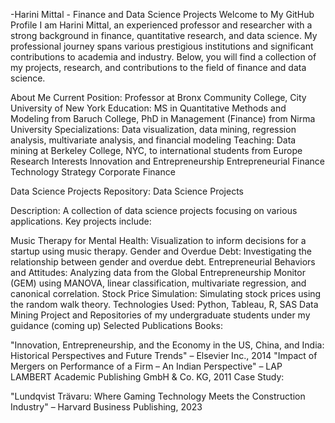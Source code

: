 -Harini Mittal - Finance and Data Science Projects
Welcome to My GitHub Profile
I am Harini Mittal, an experienced professor and researcher with a strong background in finance, quantitative research, and data science. My professional journey spans various prestigious institutions and significant contributions to academia and industry. Below, you will find a collection of my projects, research, and contributions to the field of finance and data science.

About Me
Current Position: Professor at Bronx Community College, City University of New York
Education: MS in Quantitative Methods and Modeling from Baruch College, PhD in Management (Finance) from Nirma University
Specializations: Data visualization, data mining, regression analysis, multivariate analysis, and financial modeling
Teaching: Data mining at Berkeley College, NYC, to international students from Europe
Research Interests
Innovation and Entrepreneurship
Entrepreneurial Finance
Technology Strategy
Corporate Finance

Data Science Projects
Repository: Data Science Projects

Description: A collection of data science projects focusing on various applications. Key projects include:

Music Therapy for Mental Health: Visualization to inform decisions for a startup using music therapy.
Gender and Overdue Debt: Investigating the relationship between gender and overdue debt.
Entrepreneurial Behaviors and Attitudes: Analyzing data from the Global Entrepreneurship Monitor (GEM) using MANOVA, linear classification, multivariate regression, and canonical correlation.
Stock Price Simulation: Simulating stock prices using the random walk theory.
Technologies Used: Python, Tableau, R, SAS
Data Mining Project and Repositories of my undergraduate students under my guidance
(coming up)
Selected Publications
Books:

"Innovation, Entrepreneurship, and the Economy in the US, China, and India: Historical Perspectives and Future Trends" – Elsevier Inc., 2014
"Impact of Mergers on Performance of a Firm – An Indian Perspective" – LAP LAMBERT Academic Publishing GmbH & Co. KG, 2011
Case Study:

"Lundqvist Trävaru: Where Gaming Technology Meets the Construction Industry" – Harvard Business Publishing, 2023
